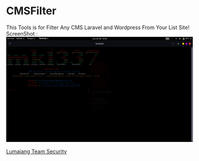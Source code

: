 # CMSFilter
This Tools is for Filter Any CMS Laravel and Wordpress From Your List Site!
ScreenShot :
<img src="https://raw.githubusercontent.com/MataKucing-OFC/CMSFilter/a2a41a42747f9f1f7da957929997858759582317/ss.png?token=ARHUJTB7YD3WADFPD3MZDFDBPLMIW">

<a href="https://www.bloglumajangteamsec.my.id">Lumajang Team Security</a>
